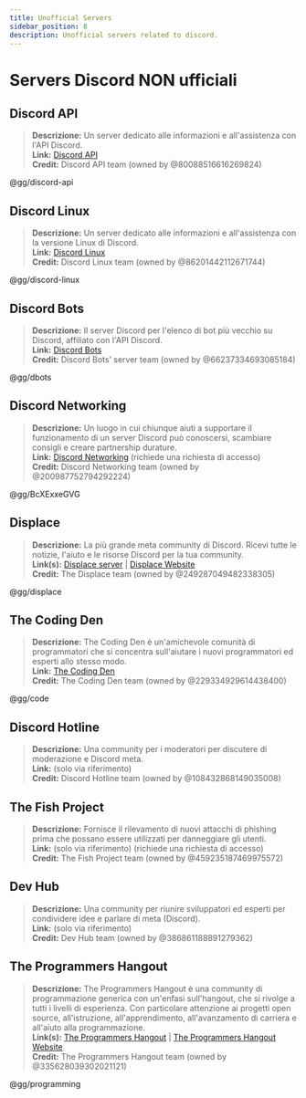 ```yaml
---
title: Unofficial Servers
sidebar_position: 8
description: Unofficial servers related to discord.
---
```


# Servers Discord NON ufficiali

## **Discord API**
> __Descrizione:__ Un server dedicato alle informazioni e all'assistenza con l'API Discord.   <br/>
__Link:__ [Discord API](https://discord.gg/discord-api)   <br/>
__Credit:__ Discord API team (owned by @80088516616269824)

@gg/discord-api

## **Discord Linux**
> __Descrizione:__ Un server dedicato alle informazioni e all'assistenza con la versione Linux di Discord.   <br/>
__Link:__ [Discord Linux](https://discord.gg/discord-linux)   <br/>
__Credit:__ Discord Linux team (owned by @86201442112671744)

@gg/discord-linux

## **Discord Bots**
> __Descrizione:__ Il server Discord per l'elenco di bot più vecchio su Discord, affiliato con l'API Discord.   <br/>
__Link:__ [Discord Bots](https://discord.gg/dbots)   <br/>
__Credit:__ Discord Bots’ server team (owned by @66237334693085184)

@gg/dbots

## **Discord Networking**
> __Descrizione:__ Un luogo in cui chiunque aiuti a supportare il funzionamento di un server Discord può conoscersi, scambiare consigli e creare partnership durature.   <br/>
__Link:__ [Discord Networking](https://discord.gg/BcXExxeGVG) (richiede una richiesta di accesso)   <br/>
__Credit:__ Discord Networking team (owned by @200987752794292224)

@gg/BcXExxeGVG


## **Displace** 
> __Descrizione:__ La più grande meta community di Discord. Ricevi tutte le notizie, l'aiuto e le risorse Discord per la tua community.   <br/>
__Link(s):__ [Displace server](https://discord.gg/displace) | [Displace Website](https://dat.place/)   <br/>
__Credit:__ The Displace team (owned by @249287049482338305)

@gg/displace

## **The Coding Den**
> __Descrizione:__  The Coding Den è un'amichevole comunità di programmatori che si concentra sull'aiutare i nuovi programmatori ed esperti allo stesso modo.   <br/>
__Link:__ [The Coding Den](https://discord.gg/code)   <br/>
__Credit:__ The Coding Den team (owned by @229334929614438400)

@gg/code

## **Discord Hotline**
> __Descrizione:__ Una community per i moderatori per discutere di moderazione e Discord meta.   <br/>
__Link:__ (solo via riferimento)   <br/>
__Credit:__ Discord Hotline team (owned by @108432868149035008)

## **The Fish Project**
> __Descrizione:__ Fornisce il rilevamento di nuovi attacchi di phishing prima che possano essere utilizzati per danneggiare gli utenti.   <br/>
__Link:__ (solo via riferimento) (richiede una richiesta di accesso)   <br/>
__Credit:__ The Fish Project team (owned by @459235187469975572)

## **Dev Hub**
> __Descrizione:__ Una community per riunire sviluppatori ed esperti per condividere idee e parlare di meta (Discord).   <br/>
__Link:__ (solo via riferimento)   <br/>
__Credit:__ Dev Hub team (owned by @386861188891279362)

## **The Programmers Hangout** 
> __Descrizione:__ The Programmers Hangout è una community di programmazione generica con un'enfasi sull'hangout, che si rivolge a tutti i livelli di esperienza. Con particolare attenzione ai progetti open source, all'istruzione, all'apprendimento, all'avanzamento di carriera e all'aiuto alla programmazione.  <br/>
__Link(s):__ [The Programmers Hangout](https://discord.gg/programming) | [The Programmers Hangout Website](https://theprogrammershangout.com/)   <br/>
__Credit:__ The Programmers Hangout team (owned by @335628039302021121)

@gg/programming
